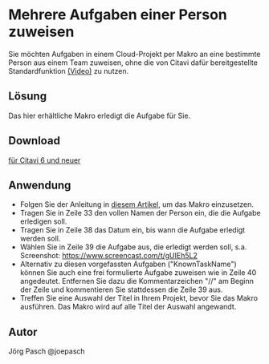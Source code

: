 # Mehrere Aufgaben einer Person zuweisen

Sie möchten Aufgaben in einem Cloud-Projekt per Makro an eine bestimmte Person aus einem Team zuweisen, ohne die von Citavi dafür bereitgestellte Standardfunktion [(Video)](https://www.screencast.com/t/2OS7ap9vFbm2) zu nutzen.

## Lösung
Das hier erhältliche Makro erledigt die Aufgabe für Sie.

## Download
[für Citavi 6 und neuer](BatchAssignReferenceTaskToTeamMember.cs)

## Anwendung
- Folgen Sie der Anleitung in [diesem Artikel](/readme.de.md), um das Makro einzusetzen.
- Tragen Sie in Zeile 33 den vollen Namen der Person ein, die die Aufgabe erledigen soll.
- Tragen Sie in Zeile 38 das Datum ein, bis wann die Aufgabe erledigt werden soll.
- Wählen Sie in Zeile 39 die Aufgabe aus, die erledigt werden soll, s.a. Screenshot: https://www.screencast.com/t/gUIEh5L2 
- Alternativ zu diesen vorgefassten Aufgaben ("KnownTaskName") können Sie auch eine frei formulierte Aufgabe zuweisen wie in Zeile 40 angedeutet. Entfernen Sie dazu die Kommentarzeichen "//" am Beginn der Zeile und kommentieren Sie stattdessen die Zeile 39 aus.
- Treffen Sie eine Auswahl der Titel in Ihrem Projekt, bevor Sie das Makro ausführen. Das Makro wird auf alle Titel der Auswahl angewandt.

## Autor
Jörg Pasch @joepasch
